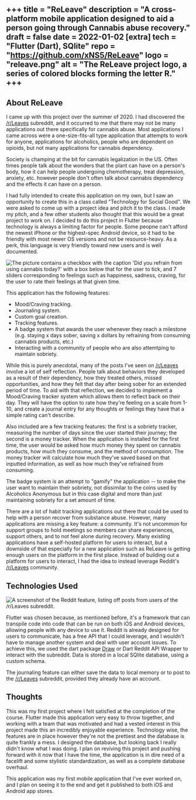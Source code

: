 +++
title = "ReLeave"
description = "A cross-platform mobile application designed to aid a person going through Cannabis abuse recovery."
draft = false
date = 2022-01-02
[extra]
tech = "Flutter (Dart), SQlite"
repo = "https://github.com/xNS5/ReLeave"
logo = "releave.png"
alt = "The ReLeave project logo, a series of colored blocks forming the letter R."
+++
---
## About ReLeave


[//]: # (<img class="project_screenshot_mobile_left" src="/images/releave_home.jpg" alt="Releave Home Screen with two buttons: one blue button with the words 'Community Check-In', and one green button with the words 'Personal Check-in'. In the top right corner are the words 'Days Sober: 366' indicating that the user has been sober for a year and one day."/>)

I came up with this project over the summer of 2020. I had discovered the [/r/Leaves](https://reddit.com/r/leaves) subreddit, and it occurred to me that there may
not be many applications out there specifically for cannabis abuse. Most applications I came across were a one-size-fits-all type application that
attempts to work for anyone, applications for alcoholics, people who are dependent on opioids, but not many applications for cannabis dependency.

Society is champing at the bit for cannabis legalization in the US. Often times people talk about the wonders that the plant can have on a person's body, how it
can help people undergoing chemotherapy, treat depression, anxiety, etc. however people don't often talk about cannabis dependency and the effects it can have on a person.

I had fully intended to create this application on my own, but I saw an opportunity to create this in a class called "Technology for Social Good". We were asked
to come up with a project idea and pitch it to the class. I made my pitch, and a few other students also thought that this would be a great project to work on. I decided to do this project in Flutter because technology is always a limiting factor for people. Some peopne can't afford the newest iPhone or the highest-spec
Android device, so it had to be friendly with most newer OS versions and not be resource-heavy. As a perk, this language is very friendly toward new users and is well documented.

<img class="project_screenshot_mobile_right" src="/images/releave_rating.jpg" alt="The picture contains a checkbox with the caption 'Did you refrain from using cannabis today?' with a box below that for the user to tick, and 7 sliders corresponding to feelings such as happiness, sadness, craving, for the user to rate their feelings at that given time." />

This application has the following features:  
<ul>
 <li>Mood/Craving tracking.</li>
 <li>Journaling system.</li>
 <li>Custom goal creation.</li>
 <li>Tracking features.</li>
 <li>A badge system that awards the user whenever they reach a milestone (e.g. staying x days sober, saving x dollars by refraining from consuming cannabis products, etc.)</li>
 <li>Interacting with a community of people who are also attemtping to maintain sobriety.</li> 
</ul>

While this is purely anecdotal, many of the posts I've seen on [/r/Leaves](https://reddit.com/r/leaves) involve a lot of self reflection. People talk about behaviors they developed as a result of their dependency, how they treated others, missed opportunities, and how they felt that day after being sober for an extended period
of time. To aid with that reflection, we decided to implement a Mood/Craving tracker system which allows them to reflect back on their day. They will have the
option to rate how they're feeling on a scale from 1-10, and create a journal entry for any thoughts or feelings they have that a simple rating can't describe.

Also included are a few tracking features: the first is a sobriety tracker, measuring the number of days since the user started their journey; the second
is a money tracker. When the application is installed for the first time, the user would be asked how much money they spent on cannabis products, how much they
consume, and the method of consumption. The money tracker will calculate how much they've saved based on that inputted information, as well as how much they've
refrained from consuming. 

The badge system is an attempt to "gamify" the application -- to make the user want to maintain their sobriety, not dissimilar to the coins used by Alcoholics
Anonymous but in this case digital and more than just maintaining sobriety for a set amount of time.

There are a lot of habit tracking applications out there that could be used to help with a person recover from substance abuse. However, many applications are missing a key feature: a community. It's not uncommon for support groups to hold meetings so members can share experiences, support others, and to not feel alone during
recovery. Many existing applications have a self-hosted platform for users to interact, but a downside of that especially for a new application such as ReLeave is
getting enough users on the platform in the first place. Instead of building out a platform for users to interact, I had the idea to instead leverage Reddit's [/r/Leaves](https://reddit.com/r/leaves) community.

## Technologies Used

<img class="project_screenshot_mobile_right" src="/images/releave_leaves.jpg" alt="A screenshot of the Reddit feature, listing off posts from users of the /r/Leaves subreddit." />

Flutter was chosen because, as mentioned before, it's a framework that can transpile code into code that can be run on both iOS and Android devices, 
allowing people with any device to use it. Reddit is already designed for users to communicate, has a free API that I could leverage, and I wouldn't have to manage 
another system and deal with user account issues. To achieve this, we used the dart package [Draw](https://pub.dev/packages/draw) or Dart Reddit API Wrapper to 
interact with the subreddit. Data is stored in a local SQlite database, using a custom schema. 

The journaling feature can either save the data to local memory or to post to the [/r/Leaves](https://reddit.com/r/leaves) subreddit, provided they already have
an account.

[//]: # (<img class="project_screenshot_mobile_left" src="/images/releave_home.jpg" alt="Releave Home Screen with two buttons: one blue button with the words 'Community Check-In', and one green button with the words 'Personal Check-in'. In the top right corner are the words 'Days Sober: 366' indicating that the user has been sober for a year and one day."/>)
 
## Thoughts

This was my first project where I felt satisfied at the completion of the course. Flutter made this application very easy to throw together, and working with
a team that was motivated and had a vested interest in this project made this an incredibly enjoyable experience. Technology wise, the features are in place
however they're not the prettiest and the database is quite frankly a mess. I designed the database, but looking back I really didn't know what I was doing. 
I plan on reviving this project and pushing forward with it now that I have the time, the application is in dire need of a facelift and some stylistic 
standardization, as well as a complete database overhaul.

This application was my first mobile application that I've ever worked on, and I plan on seeing it to the end and get it published to both iOS and Android app stores.

